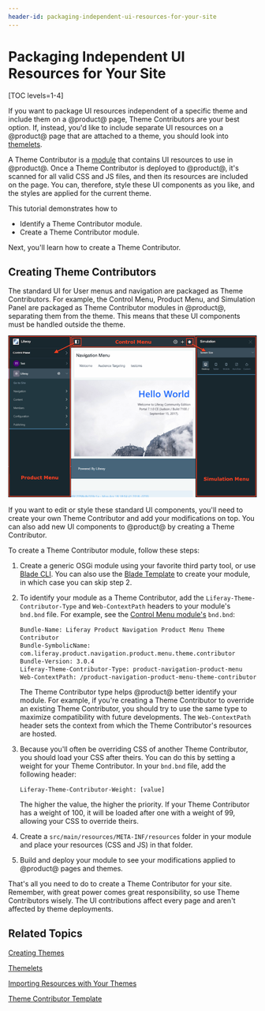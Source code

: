 ```yaml
---
header-id: packaging-independent-ui-resources-for-your-site
---
```


# Packaging Independent UI Resources for Your Site

[TOC levels=1-4]

If you want to package UI resources independent of a specific theme and
include them on a @product@ page, Theme Contributors are your best option. If,
instead, you'd like to include separate UI resources on a @product@ page that
are attached to a theme, you should look into
[themelets](/docs/7-1/tutorials/-/knowledge_base/t/creating-reusable-pieces-of-code-for-your-themes).

A Theme Contributor is a
[module](https://dev.liferay.com/participate/liferaypedia/-/wiki/Main/Module)
that contains UI resources to use in @product@. Once a Theme Contributor is
deployed to @product@, it's scanned for all valid CSS and JS files, and then its
resources are included on the page. You can, therefore, style these UI
components as you like, and the styles are applied for the current theme.

This tutorial demonstrates how to

- Identify a Theme Contributor module.
- Create a Theme Contributor module.

Next, you'll learn how to create a Theme Contributor.

## Creating Theme Contributors

The standard UI for User menus and navigation are packaged as Theme Contributors.
For example, the Control Menu, Product Menu, and Simulation Panel are packaged
as Theme Contributor modules in @product@, separating them from the theme. This
means that these UI components must be handled outside the theme.

![Figure 1: The Control Menu, Product Menu, and Simulation Panel are packaged as Theme Contributor modules.](../../../../images/theme-contributor-menus-diagram.png)

If you want to edit or style these standard UI components, you'll need to create
your own Theme Contributor and add your modifications on top. You can also add
new UI components to @product@ by creating a Theme Contributor.

To create a Theme Contributor module, follow these steps:

1.  Create a generic OSGi module using your favorite third party tool, or use
    [Blade CLI](/docs/7-1/tutorials/-/knowledge_base/t/blade-cli). You can also
    use the 
    [Blade Template](/docs/7-1/reference/-/knowledge_base/r/theme-contributor-template)
    to create your module, in which case you can skip step 2.

2.  To identify your module as a Theme Contributor, add the
    `Liferay-Theme-Contributor-Type` and `Web-ContextPath` headers to your
    module's `bnd.bnd` file. For example, see the
    [Control Menu module's](https://search.maven.org/search?q=a:com.liferay.product.navigation.control.menu.theme.contributor) 
    `bnd.bnd`:

        Bundle-Name: Liferay Product Navigation Product Menu Theme Contributor
        Bundle-SymbolicName: com.liferay.product.navigation.product.menu.theme.contributor
        Bundle-Version: 3.0.4
        Liferay-Theme-Contributor-Type: product-navigation-product-menu
        Web-ContextPath: /product-navigation-product-menu-theme-contributor

    The Theme Contributor type helps @product@ better identify your module. For
    example, if you're creating a Theme Contributor to override an existing
    Theme Contributor, you should try to use the same type to maximize
    compatibility with future developments. The `Web-ContextPath` header sets
    the context from which the Theme Contributor's resources are hosted.

3.  Because you'll often be overriding CSS of another Theme Contributor, you
    should load your CSS after theirs. You can do this by setting a weight for
    your Theme Contributor. In your `bnd.bnd` file, add the following header:

        Liferay-Theme-Contributor-Weight: [value]

    The higher the value, the higher the priority. If your Theme Contributor has
    a weight of 100, it will be loaded after one with a weight of 99, allowing
    your CSS to override theirs.

4.  Create a `src/main/resources/META-INF/resources` folder in your module
    and place your resources (CSS and JS) in that folder.

5.  Build and deploy your module to see your modifications applied to @product@
    pages and themes.

That's all you need to do to create a Theme Contributor for your site. Remember,
with great power comes great responsibility, so use Theme Contributors wisely.
The UI contributions affect every page and aren't affected by theme deployments.

## Related Topics

[Creating Themes](/docs/7-1/tutorials/-/knowledge_base/t/creating-themes)

[Themelets](/docs/7-1/tutorials/-/knowledge_base/t/creating-reusable-pieces-of-code-for-your-themes)

[Importing Resources with Your Themes](/docs/7-1/tutorials/-/knowledge_base/t/importing-resources-with-a-theme)

[Theme Contributor Template](/docs/7-1/reference/-/knowledge_base/r/theme-contributor-template)
